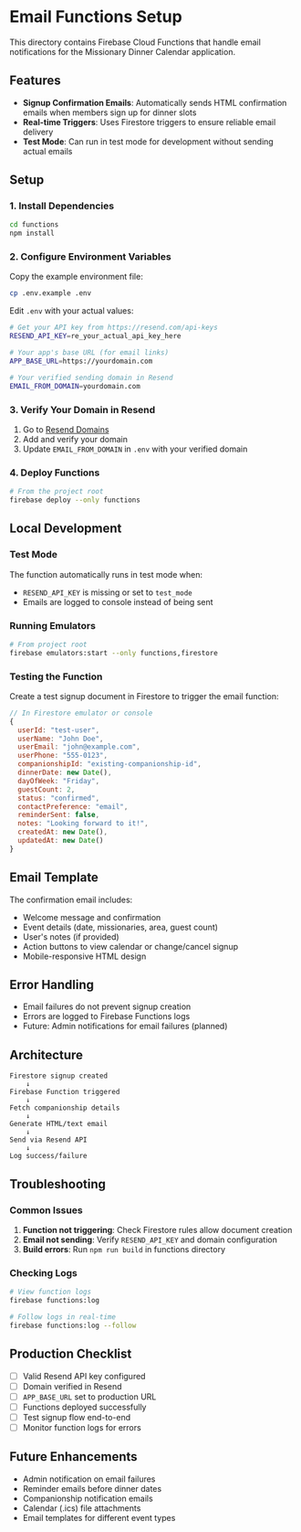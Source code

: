 # Email Functions Setup

This directory contains Firebase Cloud Functions that handle email notifications for the Missionary Dinner Calendar application.

## Features

- **Signup Confirmation Emails**: Automatically sends HTML confirmation emails when members sign up for dinner slots
- **Real-time Triggers**: Uses Firestore triggers to ensure reliable email delivery
- **Test Mode**: Can run in test mode for development without sending actual emails

## Setup

### 1. Install Dependencies

```bash
cd functions
npm install
```

### 2. Configure Environment Variables

Copy the example environment file:

```bash
cp .env.example .env
```

Edit `.env` with your actual values:

```bash
# Get your API key from https://resend.com/api-keys
RESEND_API_KEY=re_your_actual_api_key_here

# Your app's base URL (for email links)
APP_BASE_URL=https://yourdomain.com

# Your verified sending domain in Resend
EMAIL_FROM_DOMAIN=yourdomain.com
```

### 3. Verify Your Domain in Resend

1. Go to [Resend Domains](https://resend.com/domains)
2. Add and verify your domain
3. Update `EMAIL_FROM_DOMAIN` in `.env` with your verified domain

### 4. Deploy Functions

```bash
# From the project root
firebase deploy --only functions
```

## Local Development

### Test Mode

The function automatically runs in test mode when:
- `RESEND_API_KEY` is missing or set to `test_mode`
- Emails are logged to console instead of being sent

### Running Emulators

```bash
# From project root
firebase emulators:start --only functions,firestore
```

### Testing the Function

Create a test signup document in Firestore to trigger the email function:

```javascript
// In Firestore emulator or console
{
  userId: "test-user",
  userName: "John Doe",
  userEmail: "john@example.com",
  userPhone: "555-0123",
  companionshipId: "existing-companionship-id",
  dinnerDate: new Date(),
  dayOfWeek: "Friday",
  guestCount: 2,
  status: "confirmed",
  contactPreference: "email",
  reminderSent: false,
  notes: "Looking forward to it!",
  createdAt: new Date(),
  updatedAt: new Date()
}
```

## Email Template

The confirmation email includes:
- Welcome message and confirmation
- Event details (date, missionaries, area, guest count)
- User's notes (if provided)
- Action buttons to view calendar or change/cancel signup
- Mobile-responsive HTML design

## Error Handling

- Email failures do not prevent signup creation
- Errors are logged to Firebase Functions logs
- Future: Admin notifications for email failures (planned)

## Architecture

```
Firestore signup created
    ↓
Firebase Function triggered
    ↓
Fetch companionship details
    ↓
Generate HTML/text email
    ↓
Send via Resend API
    ↓
Log success/failure
```

## Troubleshooting

### Common Issues

1. **Function not triggering**: Check Firestore rules allow document creation
2. **Email not sending**: Verify `RESEND_API_KEY` and domain configuration
3. **Build errors**: Run `npm run build` in functions directory

### Checking Logs

```bash
# View function logs
firebase functions:log

# Follow logs in real-time
firebase functions:log --follow
```

## Production Checklist

- [ ] Valid Resend API key configured
- [ ] Domain verified in Resend
- [ ] `APP_BASE_URL` set to production URL
- [ ] Functions deployed successfully
- [ ] Test signup flow end-to-end
- [ ] Monitor function logs for errors

## Future Enhancements

- Admin notification on email failures
- Reminder emails before dinner dates
- Companionship notification emails
- Calendar (.ics) file attachments
- Email templates for different event types
